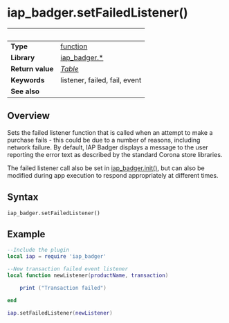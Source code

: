 # iap_badger.setFailedListener()

|                      | &nbsp; 
| -------------------- | ---------------------------------------------------------------
| __Type__             | [function](http://docs.coronalabs.com/api/type/Function.html)
| __Library__          | [iap_badger.*](Readme.markdown)
| __Return value__     | _[Table](http://docs.coronalabs.com/api/type/Table.html)_
| __Keywords__         | listener, failed, fail, event
| __See also__         | 


## Overview

Sets the failed listener function that is called when an attempt to make a purchase fails - this could be due to a number of reasons, including network failure.  By default, IAP Badger displays a message to the user reporting the error text as described by the standard Corona store libraries.

The failed listener call also be set in [iap_badger.init()](init.markdown), but can also be modified during app execution to respond appropriately at different times.


## Syntax

	iap_badger.setFailedListener()


## Example

```lua
--Include the plugin
local iap = require 'iap_badger'

--New transaction failed event listener
local function newListener(productName, transaction)

	print ("Transaction failed")

end

iap.setFailedListener(newListener)

```
